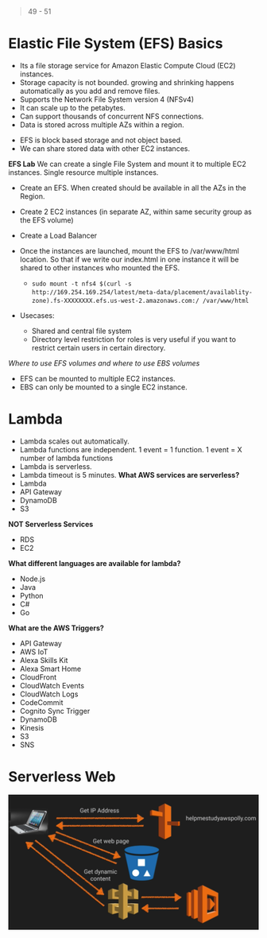 > 49 - 51

# Elastic File System (EFS) Basics #
- Its a file storage service for Amazon Elastic Compute Cloud (EC2) instances.
- Storage capacity is not bounded. growing and shrinking happens automatically as you add and remove files.
- Supports the Network File System version 4 (NFSv4)
- It can scale up to the petabytes.
- Can support thousands of concurrent NFS connections.
- Data is stored across multiple AZs within a region.
* EFS is block based storage and not object based.
* We can share stored data with other EC2 instances.

**EFS Lab**
We can create a single File System and mount it to multiple EC2 instances. Single resource multiple instances.
- Create an EFS. When created should be available in all the AZs in the Region.
- Create 2 EC2 instances (in separate AZ, within same security group as the EFS volume)
- Create a Load Balancer
- Once the instances are launched, mount the EFS to /var/www/html location. So that if we write our index.html in one instance it will be shared to other instances who mounted the EFS.
    - `sudo mount -t nfs4 $(curl -s http://169.254.169.254/latest/meta-data/placement/availablity-zone).fs-XXXXXXXX.efs.us-west-2.amazonaws.com:/ /var/www/html`

- Usecases:
    - Shared and central file system
    - Directory level restriction for roles is very useful if you want to restrict certain users in certain directory.

*Where to use EFS volumes and where to use EBS volumes*
- EFS can be mounted to multiple EC2 instances.
- EBS can only be mounted to a single EC2 instance.


# Lambda #
- Lambda scales out automatically.
- Lambda functions are independent. 1 event = 1 function. 1 event = X number of lambda functions
- Lambda is serverless.
- Lambda timeout is 5 minutes.
**What AWS services are serverless?**
- Lambda
- API Gateway
- DynamoDB
- S3

**NOT Serverless Services**
- RDS
- EC2

**What different languages are available for lambda?**
- Node.js
- Java
- Python
- C#
- Go

**What are the AWS Triggers?**
- API Gateway
- AWS IoT
- Alexa Skills Kit
- Alexa Smart Home
- CloudFront
- CloudWatch Events
- CloudWatch Logs
- CodeCommit
- Cognito Sync Trigger
- DynamoDB
- Kinesis
- S3
- SNS


# Serverless Web #

![A simple serverless website with Lambda, Route 53, API Gateway, and S3 (static website)](img/simple-serverless-website.png)

